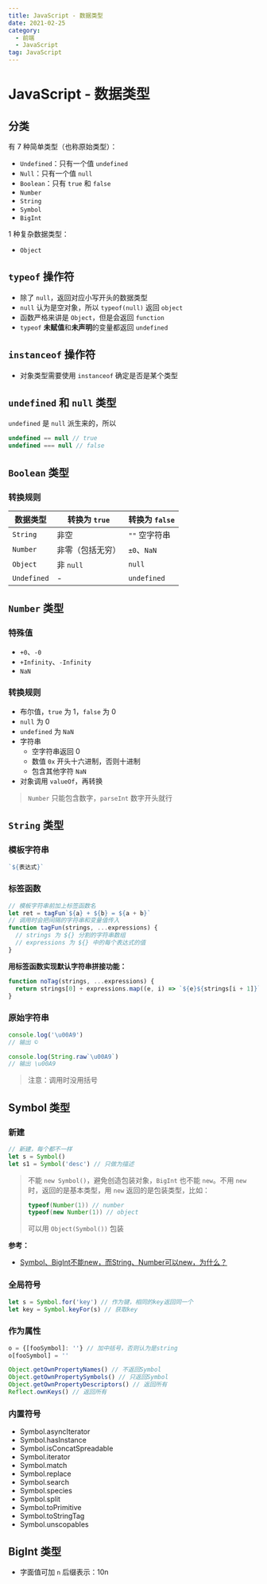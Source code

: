 ```yaml
---
title: JavaScript - 数据类型
date: 2021-02-25
category:
  - 前端
  - JavaScript
tag: JavaScript
---
```


# JavaScript - 数据类型

## 分类

有 7 种简单类型（也称原始类型）：

- `Undefined`：只有一个值 `undefined`
- `Null`：只有一个值 `null`
- `Boolean`：只有 `true` 和 `false`
- `Number`
- `String`
- `Symbol`
- `BigInt`

1 种复杂数据类型：

- `Object`

## `typeof` 操作符

-   除了 `null`，返回对应小写开头的数据类型
- `null` 认为是空对象，所以 `typeof(null)` 返回 `object`
-   函数严格来讲是 `Object`，但是会返回 `function`
- `typeof` **未赋值**和**未声明**的变量都返回 `undefined`

## `instanceof` 操作符

-   对象类型需要使用 `instanceof` 确定是否是某个类型

## `undefined` 和 `null` 类型

`undefined` 是 `null` 派生来的，所以

```js
undefined == null // true
undefined === null // false
```

## `Boolean` 类型

### 转换规则

| 数据类型    | 转换为 `true`    | 转换为 `false` |
| ----------- | ---------------- | -------------- |
| `String`    | 非空             | `""` 空字符串  |
| `Number`    | 非零（包括无穷） | `±0`、`NaN`    |
| `Object`    | 非 `null`        | `null`         |
| `Undefined` | -                | `undefined`    |

## `Number` 类型

### 特殊值

-   `+0`、`-0`
-   `+Infinity`、`-Infinity`
-   `NaN`

### 转换规则

-   布尔值，`true` 为 1，`false` 为 0
-   `null` 为 0
-   `undefined` 为 `NaN`
-   字符串
    -   空字符串返回 0
    -   数值 `0x` 开头十六进制，否则十进制
    -   包含其他字符 `NaN`
-   对象调用 `valueOf`，再转换

>   `Number` 只能包含数字，`parseInt` 数字开头就行

## `String` 类型

### 模板字符串

```js
`${表达式}`
```

### 标签函数

```js
// 模板字符串前加上标签函数名
let ret = tagFun`${a} + ${b} = ${a + b}`
// 调用时会把间隔的字符串和变量值传入
function tagFun(strings, ...expressions) {
  // strings 为 ${} 分割的字符串数组
  // expressions 为 ${} 中的每个表达式的值
}
```

**用标签函数实现默认字符串拼接功能：**

```js
function noTag(strings, ...expressions) { 
  return strings[0] + expressions.map((e, i) => `${e}${strings[i + 1]}`).join(''); 
}
```

### 原始字符串

```js
console.log('\u00A9')
// 输出 ©

console.log(String.raw`\u00A9`)
// 输出 \u00A9
```

>   注意：调用时没用括号

## Symbol 类型

### 新建

```js
// 新建，每个都不一样
let s = Symbol()
let s1 = Symbol('desc') // 只做为描述
```

>   不能 `new Symbol()`，避免创造包装对象，`BigInt` 也不能 `new`。不用 `new` 时，返回的是基本类型，用 `new` 返回的是包装类型，比如：
>
>   ```js
>   typeof(Number(1)) // number
>   typeof(new Number(1)) // object
>   ```
>
>   可以用 `Object(Symbol())` 包装

**参考：**

-   [Symbol、BigInt不能new，而String、Number可以new，为什么？](http://www.zuo11.com/blog/2019/12/new_check.html)

### 全局符号

```js
let s = Symbol.for('key') // 作为键，相同的key返回同一个
let key = Symbol.keyFor(s) // 获取key 
```

### 作为属性

```js
o = {[fooSymbol]: ''} // 加中括号，否则认为是string
o[fooSymbol] = ''

Object.getOwnPropertyNames() // 不返回Symbol
Object.getOwnPropertySymbols() // 只返回Symbol
Object.getOwnPropertyDescriptors() // 返回所有
Reflect.ownKeys() // 返回所有
```

### 内置符号

-   Symbol.asyncIterator
-   Symbol.hasInstance
-   Symbol.isConcatSpreadable
-   Symbol.iterator
-   Symbol.match
-   Symbol.replace
-   Symbol.search
-   Symbol.species
-   Symbol.split
-   Symbol.toPrimitive
-   Symbol.toStringTag
-   Symbol.unscopables

## BigInt 类型

-   字面值可加 `n` 后缀表示：10n

